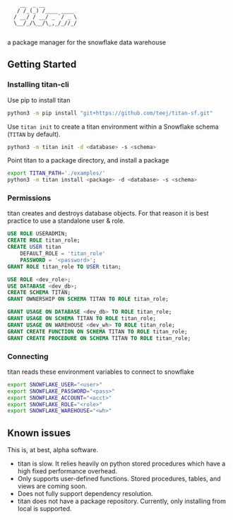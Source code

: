 ```
    __  _ __          
   / /_(_) /____ ____ 
  / __/ / __/ _ `/ _ \
  \__/_/\__/\_,_/_//_/
   
```


a package manager for the snowflake data warehouse

## Getting Started

### Installing titan-cli

Use pip to install titan

```sh
python3 -m pip install "git+https://github.com/teej/titan-sf.git"
```

Use `titan init` to create a titan environment within a Snowflake schema (`TITAN` by default). 

```sh
python3 -m titan init -d <database> -s <schema>
```

Point titan to a package directory, and install a package

```sh
export TITAN_PATH='./examples/'
python3 -m titan install <package> -d <database> -s <schema>
```

### Permissions

titan creates and destroys database objects. For that reason it is best practice to use a standalone user & role.

```SQL
USE ROLE USERADMIN;
CREATE ROLE titan_role;
CREATE USER titan
    DEFAULT_ROLE = 'titan_role'
    PASSWORD = '<password>';
GRANT ROLE titan_role TO USER titan;

USE ROLE <dev_role>;
USE DATABASE <dev_db>;
CREATE SCHEMA TITAN;
GRANT OWNERSHIP ON SCHEMA TITAN TO ROLE titan_role;

GRANT USAGE ON DATABASE <dev_db> TO ROLE titan_role;
GRANT USAGE ON SCHEMA TITAN TO ROLE titan_role;
GRANT USAGE ON WAREHOUSE <dev_wh> TO ROLE titan_role;
GRANT CREATE FUNCTION ON SCHEMA TITAN TO ROLE titan_role;
GRANT CREATE PROCEDURE ON SCHEMA TITAN TO ROLE titan_role;
```

### Connecting

titan reads these environment variables to connect to snowflake

```sh
export SNOWFLAKE_USER="<user>"
export SNOWFLAKE_PASSWORD="<pass>"
export SNOWFLAKE_ACCOUNT="<acct>"
export SNOWFLAKE_ROLE="<role>"
export SNOWFLAKE_WAREHOUSE="<wh>"
```

## Known issues

This is, at best, alpha software.

- titan is slow. It relies heavily on python stored procedures which have a high fixed performance overhead.
- Only supports user-defined functions. Stored procedures, tables, and views are coming soon.
- Does not fully support dependency resolution.
- titan does not have a package repository. Currently, only installing from local is supported.
